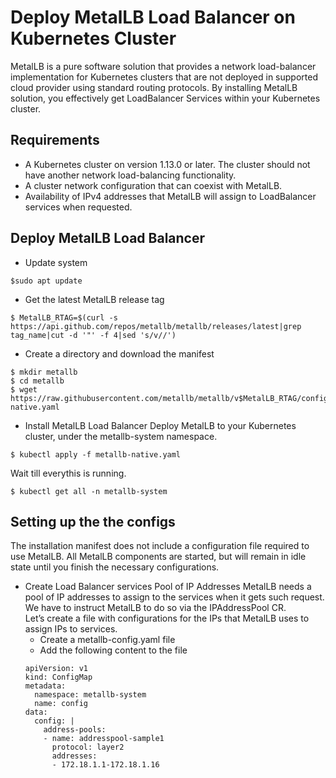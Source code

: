 # Deploy MetalLB Load Balancer on Kubernetes Cluster

MetalLB is a pure software solution that provides a network load-balancer implementation for Kubernetes clusters that are not deployed in supported cloud provider using standard routing protocols. By installing MetalLB solution, you effectively get LoadBalancer Services within your Kubernetes cluster.

## Requirements
* A Kubernetes cluster on version 1.13.0 or later. The cluster should not have another network load-balancing functionality.
* A cluster network configuration that can coexist with MetalLB.
* Availability of IPv4 addresses that MetalLB will assign to LoadBalancer services when requested.

## Deploy MetalLB Load Balancer
* Update system
```
$sudo apt update
```
* Get the latest MetalLB release tag
```
$ MetalLB_RTAG=$(curl -s https://api.github.com/repos/metallb/metallb/releases/latest|grep tag_name|cut -d '"' -f 4|sed 's/v//')
```
* Create a directory and download the manifest
```
$ mkdir metallb
$ cd metallb
$ wget https://raw.githubusercontent.com/metallb/metallb/v$MetalLB_RTAG/config/manifests/metallb-native.yaml
```
* Install MetalLB Load Balancer
Deploy MetalLB to your Kubernetes cluster, under the metallb-system namespace.
```
$ kubectl apply -f metallb-native.yaml
```
Wait till everythis is running.
```
$ kubectl get all -n metallb-system
```
## Setting up the the configs
The installation manifest does not include a configuration file required to use MetalLB. All MetalLB components are started, but will remain in idle state until you finish the necessary configurations. 
* Create Load Balancer services Pool of IP Addresses
MetalLB needs a pool of IP addresses to assign to the services when it gets such request. We have to instruct MetalLB to do so via the IPAddressPool CR.<br/>
Let’s create a file with configurations for the IPs that MetalLB uses to assign IPs to services.<br/>
  * Create a metallb-config.yaml file
  * Add the following content to the file
  ```
  apiVersion: v1
  kind: ConfigMap
  metadata:
    namespace: metallb-system
    name: config
  data:
    config: |
      address-pools:
      - name: addresspool-sample1
        protocol: layer2
        addresses:
        - 172.18.1.1-172.18.1.16
  ```